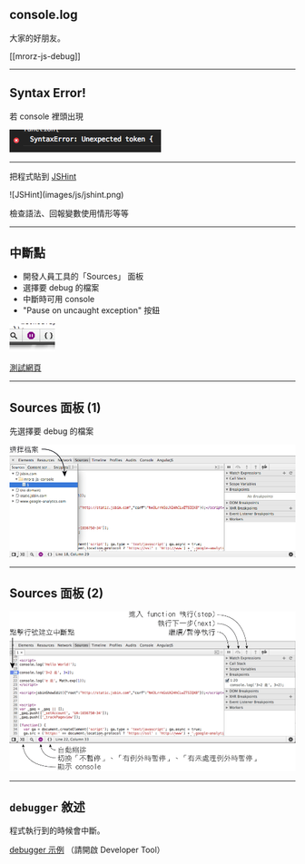 console.log
-----

大家的好朋友。

[[mrorz-js-debug]]

---

Syntax Error!
------

若 console 裡頭出現

![syntax error](images/js/syntaxerror.png)

- - -

把程式貼到 [JSHint](http://www.jshint.com)

<div class="row">
  <div class="span4 centered">
    ![JSHint](images/js/jshint.png)
  </div>
</div>


檢查語法、回報變數使用情形等等

---

中斷點
-----

* 開發人員工具的「Sources」 面板
* 選擇要 debug 的檔案
* 中斷時可用 console
* "Pause on uncaught exception" 按鈕

![pause](images/js/pausebutton.png)


[測試網頁](http://jsbin.com/mrorz-js-console/1)

---

Sources 面板 (1)
-----

先選擇要 debug 的檔案

![pause](images/js/source1.png?borderless)

---

Sources 面板 (2)
-----
![pause](images/js/source2.png?borderless)

---

`debugger` 敘述
--------------

程式執行到的時候會中斷。

[debugger 示例](sample/js-debugger.html) （請開啟 Developer Tool）